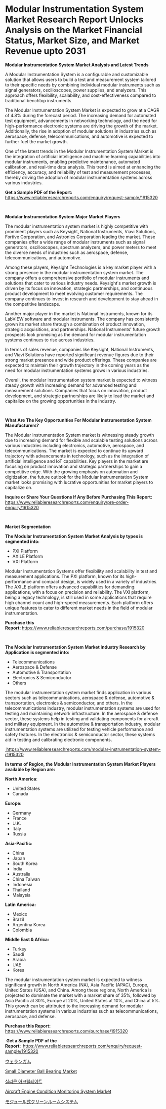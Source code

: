 <p><h1>Modular Instrumentation System Market Research Report Unlocks Analysis on the Market Financial Status, Market Size, and Market Revenue upto 2031</h1></p><p><strong>Modular Instrumentation System Market Analysis and Latest Trends</strong></p>
<p><p>A Modular Instrumentation System is a configurable and customizable solution that allows users to build a test and measurement system tailored to their specific needs by combining individual modular instruments such as signal generators, oscilloscopes, power supplies, and analyzers. This approach offers flexibility, scalability, and cost-effectiveness compared to traditional benchtop instruments.</p><p>The Modular Instrumentation System Market is expected to grow at a CAGR of 4.8% during the forecast period. The increasing demand for automated test equipment, advancements in networking technology, and the need for high-performance electronic systems are driving the growth of the market. Additionally, the rise in adoption of modular solutions in industries such as aerospace, defense, telecommunications, and automotive is expected to further fuel the market growth.</p><p>One of the latest trends in the Modular Instrumentation System Market is the integration of artificial intelligence and machine learning capabilities into modular instruments, enabling predictive maintenance, automated calibration, and real-time data analysis. This trend is aimed at enhancing the efficiency, accuracy, and reliability of test and measurement processes, thereby driving the adoption of modular instrumentation systems across various industries.</p></p>
<p><strong>Get a Sample PDF of the Report:&nbsp;</strong> <a href="https://www.reliableresearchreports.com/enquiry/request-sample/1915320">https://www.reliableresearchreports.com/enquiry/request-sample/1915320</a></p>
<p>&nbsp;</p>
<p><strong>Modular Instrumentation System Major Market Players</strong></p>
<p><p>The modular instrumentation system market is highly competitive with prominent players such as Keysight, National Instruments, Viavi Solutions, Fortive Corporation, and Astronics Corporation leading the market. These companies offer a wide range of modular instruments such as signal generators, oscilloscopes, spectrum analyzers, and power meters to meet the diverse needs of industries such as aerospace, defense, telecommunications, and automotive.</p><p>Among these players, Keysight Technologies is a key market player with a strong presence in the modular instrumentation system market. The company offers a comprehensive portfolio of modular instruments and solutions that cater to various industry needs. Keysight's market growth is driven by its focus on innovation, strategic partnerships, and continuous product development to meet evolving customer requirements. The company continues to invest in research and development to stay ahead in the competitive landscape.</p><p>Another major player in the market is National Instruments, known for its LabVIEW software and modular instruments. The company has consistently grown its market share through a combination of product innovation, strategic acquisitions, and partnerships. National Instruments' future growth prospects look promising as the demand for modular instrumentation systems continues to rise across industries.</p><p>In terms of sales revenue, companies like Keysight, National Instruments, and Viavi Solutions have reported significant revenue figures due to their strong market presence and wide product offerings. These companies are expected to maintain their growth trajectory in the coming years as the need for modular instrumentation systems grows in various industries.</p><p>Overall, the modular instrumentation system market is expected to witness steady growth with increasing demand for advanced testing and measurement solutions. Companies that focus on innovation, product development, and strategic partnerships are likely to lead the market and capitalize on the growing opportunities in the industry.</p></p>
<p>&nbsp;</p>
<p><strong>What Are The Key Opportunities For Modular Instrumentation System Manufacturers?</strong></p>
<p><p>The Modular Instrumentation System market is witnessing steady growth due to increasing demand for flexible and scalable testing solutions across various industries including electronics, automotive, aerospace, and telecommunications. The market is expected to continue its upward trajectory with advancements in technology, such as the integration of artificial intelligence and IoT capabilities. Key players in the market are focusing on product innovation and strategic partnerships to gain a competitive edge. With the growing emphasis on automation and digitization, the future outlook for the Modular Instrumentation System market looks promising with lucrative opportunities for market players to capitalize on.</p></p>
<p><strong>Inquire or Share Your Questions If Any Before Purchasing This Report:</strong> <a href="https://www.reliableresearchreports.com/enquiry/pre-order-enquiry/1915320">https://www.reliableresearchreports.com/enquiry/pre-order-enquiry/1915320</a></p>
<p>&nbsp;</p>
<p><strong>Market Segmentation</strong></p>
<p><strong>The Modular Instrumentation System Market Analysis by types is segmented into:</strong></p>
<p><ul><li>PXI Platform</li><li>AXILE Platform</li><li>VXI Platform</li></ul></p>
<p><p>Modular Instrumentation Systems offer flexibility and scalability in test and measurement applications. The PXI platform, known for its high-performance and compact design, is widely used in a variety of industries. The AXILE platform offers advanced capabilities for demanding applications, with a focus on precision and reliability. The VXI platform, being a legacy technology, is still used in some applications that require high channel count and high-speed measurements. Each platform offers unique features to cater to different market needs in the field of modular instrumentation.</p></p>
<p><strong>Purchase this Report:&nbsp;</strong><a href="https://www.reliableresearchreports.com/purchase/1915320">https://www.reliableresearchreports.com/purchase/1915320</a></p>
<p>&nbsp;</p>
<p><strong>The Modular Instrumentation System Market Industry Research by Application is segmented into:</strong></p>
<p><ul><li>Telecommunications</li><li>Aerospace & Defense</li><li>Automotive & Transportation</li><li>Electronics & Semiconductor</li><li>Others</li></ul></p>
<p><p>The modular instrumentation system market finds application in various sectors such as telecommunications, aerospace & defense, automotive & transportation, electronics & semiconductor, and others. In the telecommunications industry, modular instrumentation systems are used for testing and maintaining network infrastructure. In the aerospace & defense sector, these systems help in testing and validating components for aircraft and military equipment. In the automotive & transportation industry, modular instrumentation systems are utilized for testing vehicle performance and safety features. In the electronics & semiconductor sector, these systems aid in testing and calibrating electronic components.</p></p>
<p><a href="https://www.reliableresearchreports.com/modular-instrumentation-system-r1915320">&nbsp;https://www.reliableresearchreports.com/modular-instrumentation-system-r1915320</a></p>
<p><strong>In terms of Region, the Modular Instrumentation System Market Players available by Region are:</strong></p>
<p>
    <p> <strong> North America: </strong>
        <ul>
            <li>United States</li>
            <li>Canada</li>
        </ul>
        </p> 
    <p> <strong> Europe: </strong>
        <ul>
            <li>Germany</li>
            <li>France</li>
            <li>U.K.</li>
            <li>Italy</li>
            <li>Russia</li>
        </ul>
        </p> 
    <p> <strong> Asia-Pacific: </strong>
        <ul>
            <li>China</li>
            <li>Japan</li>
            <li>South Korea</li>
            <li>India</li>
            <li>Australia</li>
            <li>China Taiwan</li>
            <li>Indonesia</li>
            <li>Thailand</li>
            <li>Malaysia</li>
        </ul>
        </p> 
    <p> <strong> Latin America: </strong>
        <ul>
            <li>Mexico</li>
            <li>Brazil</li>
            <li>Argentina Korea</li>
            <li>Colombia</li>
        </ul>
        </p> 
    <p> <strong> Middle East & Africa: </strong>
        <ul>
            <li>Turkey</li>
            <li>Saudi</li>
            <li>Arabia</li>
            <li>UAE</li>
            <li>Korea</li>
        </ul>
    </p>
    </p>
<p><p>The modular instrumentation system market is expected to witness significant growth in North America (NA), Asia Pacific (APAC), Europe, United States (USA), and China. Among these regions, North America is projected to dominate the market with a market share of 35%, followed by Asia Pacific at 30%, Europe at 20%, United States at 10%, and China at 5%. This growth can be attributed to the increasing demand for modular instrumentation systems in various industries such as telecommunications, aerospace, and defense.</p></p>
<p><strong>Purchase this Report: </strong><a href="https://www.reliableresearchreports.com/purchase/1915320">https://www.reliableresearchreports.com/purchase/1915320</a></p>
<p>&nbsp;<strong>Get a Sample PDF of the Report:&nbsp;&nbsp;</strong><a href="https://www.reliableresearchreports.com/enquiry/request-sample/1915320">https://www.reliableresearchreports.com/enquiry/request-sample/1915320</a></p>
<p><strong></strong></p>
<p><p><a href="https://github.com/Sophiaard2003/Market-Research-Report-List-1/blob/main/893608744976.md">ウェランガム</a></p><p><a href="https://github.com/jerrycopelandthomaswsqd8q/Market-Research-Report-List-2/blob/main/small-diameter-ball-bearing-market.md">Small Diameter Ball Bearing Market</a></p><p><a href="https://github.com/BrettWeberrt8767765/Market-Research-Report-List-1/blob/main/892838940900.md">실리콘 아크릴레이트</a></p><p><a href="https://github.com/yoshih12/Market-Research-Report-List-3/blob/main/aircraft-engine-condition-monitoring-system-market.md">Aircraft Engine Condition Monitoring System Market</a></p><p><a href="https://github.com/hilmi-2a/Market-Research-Report-List-1/blob/main/463587044975.md">モジュール式クリーンルームシステム</a></p></p>